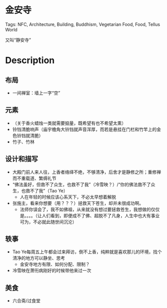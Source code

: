 # 金安寺

Tags: NFC, Architecture, Building, Buddhism, Vegetarian Food, Food, Tellus World

又叫“静安寺”

# Description

## 布局

* 一间禅室：墙上一字“空”

## 元素

* （关于香火蜡烛一类就需要掂量，既希望有也不希望太熏）
* 铃铛清脆响声（庙宇檐角大铃铛就声音浑厚，而若是悬挂在门栏和竹竿上的金色铃铛就清脆）
* 竹子、竹林

## 设计和描写

* 大殿门前人来人往，上香者络绎不绝，不够清净，后舍才是静修之所；重修禅而不重载道、繁缛礼节
* “佛法虽好，但救不了众生，也救不了我”（冷雪映？）/“你的佛法救不了众生，也救不了我”（Tao Ye）
    * 人在年轻的时候应该心系天下，不必太早想着解脱
* 张施主，看来你想要（用？？？）拯救天下苍生，却并未很成功啊。
    * 法师你误会了，我不如佛祖，从来就没有想过要拯救苍生，我想做的仅仅是。。。。（让人们看到，即便成不了佛、超脱不了凡身，人生中也大有事业可为，不必就此随世间沉沦）

## 轶事

* Tao Ye每周五上午都会过来拜访，倒不上香，纯粹就是喜欢那儿的环境，找个清净的地方可以静坐、思考
    * 金安寺地方有限、如何分配、限制？
* 冷雪映在萧衎病刚好的时候带他来过一次

## 美食

* 六合斋/过食堂